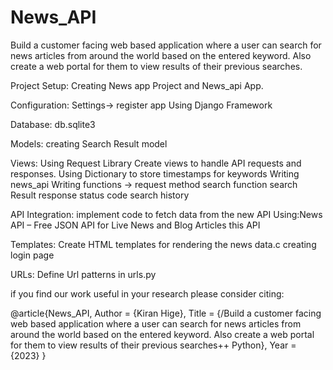 # News_API
Build a customer facing web based application where a user can search for news articles from around the world based on the entered keyword. Also create a web portal for them to view results of their previous searches.

Project Setup:
Creating News app Project and News_api App.

Configuration:
Settings-> register app
Using Django Framework

Database:
db.sqlite3

Models:
creating Search Result model

Views:
Using Request Library
Create views to handle API requests and responses.
Using Dictionary to store timestamps for keywords
Writing news_api
Writing functions -> request method
search function
search Result
response status code 
search history


API Integration:
implement code to fetch data from the new API
Using:News API – Free JSON API for Live News and Blog Articles this API

Templates:
Create HTML templates for rendering the news data.c
creating login page

URLs:
Define Url patterns in urls.py


if you find our work  useful in your research please consider citing:


@article{News_API,
      Author = {Kiran Hige},
      Title = {/Build a customer facing web based application where a user can search for news articles from around the world based on the entered keyword. Also create a web portal for them to view results of their previous searches++ Python},
      Year = {2023}
}
